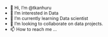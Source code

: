 - 👋 Hi, I’m @tkanhuru
- 👀 I’m interested in Data 
- 🌱 I’m currently learning Data scientist
- 💞️ I’m looking to collaborate on data projects.
- 📫 How to reach me ...

<!---
tkanhuru/tkanhuru is a ✨ special ✨ repository because its `README.md` (this file) appears on your GitHub profile.
You can click the Preview link to take a look at your changes.
--->
